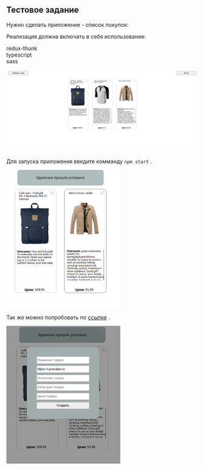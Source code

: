## Тестовое задание 

Нужно сделать приложение - список покупок:  

Реализация должна включать в себя использование:  

redux-thunk  
typescript  
sass  

<img src='public/1.png' width='600'>

Для запуска приложения введите комманду  `npm start` .

<img src='public/2.png' width='300'>

Так же можно попробовать по [ссылке](https://testshoplist.herokuapp.com/) .

<img src='public/3.png' width='300'>